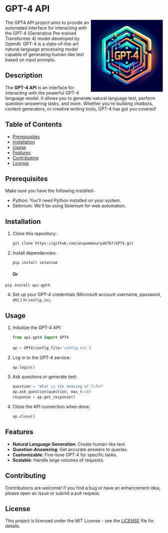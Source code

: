 # GPT-4 API
<img align='right' src="https://github.com/anupammaurya6767/GPT4/blob/main/assets/Designer.png" width="230">
The GPT4 API project aims to provide an automated interface for interacting with the GPT-4 (Generative Pre-trained Transformer 4) model developed by OpenAI. GPT-4 is a state-of-the-art natural language processing model capable of generating human-like text based on input prompts.


## Description

The **GPT-4 API** is an interface for interacting with the powerful GPT-4 language model. It allows you to generate natural language text, perform question-answering tasks, and more. Whether you're building chatbots, content generators, or creative writing tools, GPT-4 has got you covered!

## Table of Contents

- [Prerequisites](#prerequisites)
- [Installation](#installation)
- [Usage](#usage)
- [Features](#features)
- [Contributing](#contributing)
- [License](#license)

## Prerequisites

Make sure you have the following installed-

- Python: You'll need Python installed on your system.
- Selenium: We'll be using Selenium for web automation.

## Installation

1. Clone this repository:

    ```bash
    git clone https://github.com/anupammaurya6767/GPT4.git
    ```

2. Install dependencies:

    ```bash
    pip install selenium
    ```

    #### Or
```
pip install api-gpt4
```

4. Set up your GPT-4 credentials (Microsoft account username, password, etc.) in `config.ini`.

## Usage

1. Initialize the GPT-4 API:

    ```python
    from api.gpt4 import GPT4

    ap = GPT4(config_file='config.ini')
    ```

2. Log in to the GPT-4 service:

    ```python
    ap.login()
    ```

3. Ask questions or generate text:

    ```python
    question = 'What is the meaning of life?'
    ap.ask_question(question, max_t=10)
    response = ap.get_response()
    ```

4. Close the API connection when done:

    ```python
    ap.close()
    ```

## Features

- **Natural Language Generation**: Create human-like text.
- **Question-Answering**: Get accurate answers to queries.
- **Customizable**: Fine-tune GPT-4 for specific tasks.
- **Scalable**: Handle large volumes of requests.

## Contributing

Contributions are welcome! If you find a bug or have an enhancement idea, please open an issue or submit a pull request.

## License

This project is licensed under the MIT License - see the [LICENSE](LICENSE) file for details.
